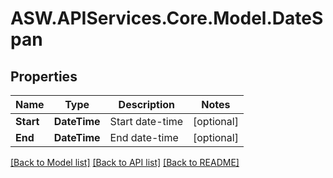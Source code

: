 
# ASW.APIServices.Core.Model.DateSpan

## Properties

Name | Type | Description | Notes
------------ | ------------- | ------------- | -------------
**Start** | **DateTime** | Start date-time | [optional] 
**End** | **DateTime** | End date-time | [optional] 

[[Back to Model list]](../README.md#documentation-for-models)
[[Back to API list]](../README.md#documentation-for-api-endpoints)
[[Back to README]](../README.md)

